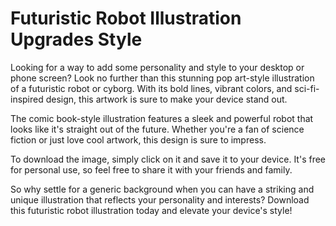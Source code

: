 <!--font:Poppins-->

# Futuristic Robot Illustration Upgrades Style

Looking for a way to add some personality and style to your desktop or phone screen? Look no further than this stunning pop art-style illustration of a futuristic robot or cyborg. With its bold lines, vibrant colors, and sci-fi-inspired design, this artwork is sure to make your device stand out.

The comic book-style illustration features a sleek and powerful robot that looks like it's straight out of the future. Whether you're a fan of science fiction or just love cool artwork, this design is sure to impress.

To download the image, simply click on it and save it to your device. It's free for personal use, so feel free to share it with your friends and family.

So why settle for a generic background when you can have a striking and unique illustration that reflects your personality and interests? Download this futuristic robot illustration today and elevate your device's style!

<!--

Write me markdown content of website with wallpaper:

"A pop art-style wallpaper featuring a comic book-style illustration of a futuristic robot or cyborg."

The header of the page should not be copy of the text but rather a real content of the website which is using this wallpaper.


---


# Futuristic Robot Wallpaper

Decorate your desktop or phone screen with this eye-catching pop art-style wallpaper featuring a comic book-style illustration of a futuristic robot or cyborg. The vibrant colors and bold lines will add a touch of sci-fi style to any device.

To download the wallpaper, simply click on the image and save it to your device. It's free for personal use, so feel free to share it with your friends and family.

Whether you're a fan of science fiction or just love cool artwork, this futuristic robot wallpaper is sure to impress. So why wait? Download it today and give your device a fresh new look!


---


Heading should not include word "wallpaper". The website should not be about the wallpaper itself, wallpaper is just a related background, rewrite whole content.


---


# Futuristic Robot - Add a Touch of Sci-Fi Style to Your Device

Looking for a way to give your desktop or phone screen a fresh new look? Look no further than this pop art-style illustration of a futuristic robot or cyborg. With its bold lines and vibrant colors, this artwork is sure to add a touch of sci-fi style to any device.

The comic book-style illustration features a sleek and powerful robot that looks like it's straight out of the future. Whether you're a fan of science fiction or just love cool artwork, this design is sure to impress.

To download the image, simply click on it and save it to your device. It's free for personal use, so feel free to share it with your friends and family.

So why wait? Give your device a fresh new look with this stunning futuristic robot illustration today!


---


Heading is too long, rewrite whole content.


---


# Add a Touch of Sci-Fi Style to Your Device with a Futuristic Robot Illustration

Looking to add some personality and style to your desktop or phone screen? Look no further than this stunning pop art-style illustration of a futuristic robot or cyborg. With its bold lines, vibrant colors, and sci-fi-inspired design, this artwork is sure to make your device stand out.

The comic book-style illustration features a sleek and powerful robot that looks like it's straight out of the future. Whether you're a fan of science fiction or just love cool artwork, this design is sure to impress.

To download the image, simply click on it and save it to your device. It's free for personal use, so feel free to share it with your friends and family.

So why settle for a boring background when you can have a striking and unique illustration that reflects your personality and interests? Download this futuristic robot illustration today and give your device the upgrade it deserves!


---


Heading is too long, rewrite whole content.


---


# Elevate Your Device's Style with a Futuristic Robot Illustration

Looking for a way to add some personality and style to your desktop or phone screen? Look no further than this stunning pop art-style illustration of a futuristic robot or cyborg. With its bold lines, vibrant colors, and sci-fi-inspired design, this artwork is sure to make your device stand out.

The comic book-style illustration features a sleek and powerful robot that looks like it's straight out of the future. Whether you're a fan of science fiction or just love cool artwork, this design is sure to impress.

To download the image, simply click on it and save it to your device. It's free for personal use, so feel free to share it with your friends and family.

So why settle for a generic background when you can have a striking and unique illustration that reflects your personality and interests? Download this futuristic robot illustration today and elevate your device's style!


---


Write me a Google font which is best fitting for the website.

Pick from the list:
- Open Sans
- Futura
- Dancing Script
- IBM Plex Sans
- Exo 2
- Alegreya
- Barlow Condensed
- Poppins
- Lobster
- Roboto
- Playfair Display
- Montserrat
- Raleway
- Orbitron
- Great Vibes
- Inter
- Lato


Write just the font name nothing else.


---


Poppins

-->
